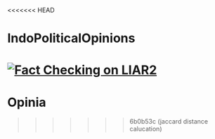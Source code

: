 <<<<<<< HEAD
# IndoPoliticalOpinions

[![Fact Checking on LIAR2](https://img.shields.io/badge/Fact%20Checking%20on%20LIAR2-blue?style=for-the-badge)](https://link-ke-liar2.com)
=======
# Opinia
>>>>>>> 6b0b53c (jaccard distance calucation)

